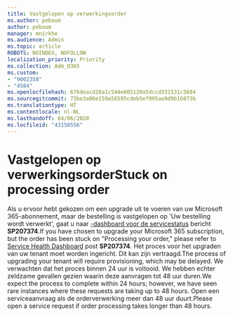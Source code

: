 ```yaml
---
title: Vastgelopen op verwerkingsorder
ms.author: pebaum
author: pebaum
manager: mnirkhe
ms.audience: Admin
ms.topic: article
ROBOTS: NOINDEX, NOFOLLOW
localization_priority: Priority
ms.collection: Adm_O365
ms.custom:
- "9002358"
- "4584"
ms.openlocfilehash: 676deacd28a1c544e605120a5dccd331531c5684
ms.sourcegitcommit: 73be3a06e159a56595cdeb5ef095aa9d9b16073b
ms.translationtype: HT
ms.contentlocale: nl-NL
ms.lasthandoff: 04/06/2020
ms.locfileid: "43158556"
---
```

# <a name="stuck-on-processing-order"></a><span data-ttu-id="ae40f-102">Vastgelopen op verwerkingsorder</span><span class="sxs-lookup"><span data-stu-id="ae40f-102">Stuck on processing order</span></span>

<span data-ttu-id="ae40f-103">Als u ervoor hebt gekozen om een upgrade uit te voeren van uw Microsoft 365-abonnement, maar de bestelling is vastgelopen op 'Uw bestelling wordt verwerkt', gaat u naar [-dashboard voor de servicestatus](https://admin.microsoft.com/AdminPortal/Home?adminportal=1&msCV=%2BbOQtMNsz0ei8f5z.0.36#/servicehealth) bericht **SP207374**.</span><span class="sxs-lookup"><span data-stu-id="ae40f-103">If you have chosen to upgrade your Microsoft 365 subscription, but the order has been stuck on "Processing your order," please refer to [Service Health Dashboard](https://admin.microsoft.com/AdminPortal/Home?adminportal=1&msCV=%2BbOQtMNsz0ei8f5z.0.36#/servicehealth) post **SP207374**.</span></span> <span data-ttu-id="ae40f-104">Het proces voor het upgraden van uw tenant moet worden ingericht. Dit kan zijn vertraagd.</span><span class="sxs-lookup"><span data-stu-id="ae40f-104">The process of upgrading your tenant will require provisioning, which may be delayed.</span></span> <span data-ttu-id="ae40f-105">We verwachten dat het proces binnen 24 uur is voltooid. We hebben echter zeldzame gevallen gezien waarin deze aanvragen tot 48 uur duren.</span><span class="sxs-lookup"><span data-stu-id="ae40f-105">We expect the process to complete within 24 hours; however, we have seen rare instances where these requests are taking up to 48 hours.</span></span> <span data-ttu-id="ae40f-106">Open een serviceaanvraag als de orderverwerking meer dan 48 uur duurt.</span><span class="sxs-lookup"><span data-stu-id="ae40f-106">Please open a service request if order processing takes longer than 48 hours.</span></span>
